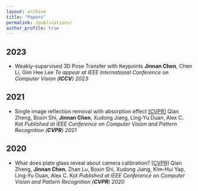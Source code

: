 ```yaml
---
layout: archive
title: "Papers"
permalink: /publications/
author_profile: true
---
```



## 2023

* Weakly-supervised 3D Pose Transfer with Keypoints
  **Jinnan Chen**, Chen Li, Gim Hee Lee
  *To appear at IEEE International Conference on Computer Vision (**ICCV**) 2023*
  
## 2021

* Single image reflection removal with absorption effect [[CVPR]](https://openaccess.thecvf.com/content/CVPR2021/html/Zheng_Single_Image_Reflection_Removal_With_Absorption_Effect_CVPR_2021_paper.html)
  Qian Zheng, Boxin Shi, **Jinnan Chen**, Xudong Jiang, Ling-Yu Duan, Alex C. Kot
  *Published at IEEE Conference on Computer Vision and Pattern Recognition (**CVPR**) 2021*
  
## 2020

* What does plate glass reveal about camera calibration? [[CVPR]](https://openaccess.thecvf.com/content_CVPR_2020/html/Zheng_What_Does_Plate_Glass_Reveal_About_Camera_Calibration_CVPR_2020_paper.html)
  Qian Zheng, **Jinnan Chen**, Zhan Lu, Boxin Shi, Xudong Jiang, Kim-Hui Yap, Ling-Yu Duan, Alex C. Kot
  *Published at IEEE Conference on Computer Vision and Pattern Recognition (**CVPR**) 2020*

